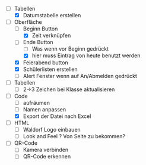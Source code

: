 - [ ] Tabellen
	- [x] Datumstabelle erstellen
- [ ] Oberfläche
	- [ ] Beginn Button 
		- [x] Zeit verknüpfen
	- [ ] Ende Button
		- [ ] Was wenn vor Beginn gedrückt
		- [x] hier muss Eintrag von heute benutzt werden
	- [x] Feierabend button
	- [x] Schülerlisten erstellen
	- [ ] Alert Fenster wenn auf An/Abmelden gedrückt
- [ ] Tabellen
	- [ ] 2->3 Zeichen bei Klasse aktualisieren
- [ ] Code
	- [ ] aufräumen
	- [ ] Namen anpassen
	- [x] Export der Datei nach Excel
- [ ] HTML
	- [ ] Waldorf Logo einbauen
	- [ ] Look and Feel ? Von Seite zu bekommen?
- [ ] QR-Code
	- [ ] Kamera verbinden
	- [ ] QR-Code erkennen